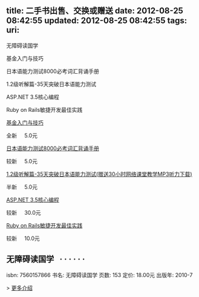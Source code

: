 title: 二手书出售、交换或赠送
date: 2012-08-25 08:42:55
updated: 2012-08-25 08:42:55
tags: 
uri: 
---

<span>无障碍读国学</span>

<span>基金入门与技巧</span>

<span>日本语能力测试8000必考词汇背诵手册</span>

<span>1.2级听解篇-35天突破日本语能力测试</span>

<span>ASP.NET 3.5核心编程</span>

<span>Ruby on Rails敏捷开发最佳实践</span>

[<!--![](./images/2012/08/C9B00CEEF1FB730D6DC532CFE097553F.jpeg)-->](http://book.douban.com/subject/offer/2323043/)

[基金入门与技巧](http://book.douban.com/subject/offer/2323043/)

全新     5.0元

[<!--![](./images/2012/08/83C74596E73F8DE657C9BB3F99347BF0.jpeg)-->](http://book.douban.com/subject/offer/2323040/)

[日本语能力测试8000必考词汇背诵手册](http://book.douban.com/subject/offer/2323040/)

较新     5.0元

[<!--![](./images/2012/08/3C6416C6F14573E3E920100B8E3B6F8F.jpeg)-->](http://book.douban.com/subject/offer/2323039/)

[1.2级听解篇-35天突破日本语能力测试(赠送30小时网络课堂教学MP3听力下载)](http://book.douban.com/subject/offer/2323039/)

半新     5.0元

[<!--![](./images/2012/08/AE0023EE4C69E4B87CFA24B4B016695B.jpeg)-->](http://book.douban.com/subject/offer/2323036/)

[ASP.NET 3.5核心编程](http://book.douban.com/subject/offer/2323036/)

较新     30.0元

[<!--![](./images/2012/08/A9148276A40A14206BB9F6F7E6C52368.jpeg)-->](http://book.douban.com/subject/offer/2323035/)

[Ruby on Rails敏捷开发最佳实践](http://book.douban.com/subject/offer/2323035/)

较新     10.0元

## 无障碍读国学   · · · · · ·

[<!--![](./images/2012/08/32BA33BB8D8A9B06A64823D82CB05C73.jpeg)-->](http://book.douban.com/subject/5044265/)<span>isbn:</span> 7560157866
<span>书名:</span> 无障碍读国学
<span>页数:</span> 153
<span>定价:</span> 18.00元
<span>出版年:</span> 2010-7

<span>> [更多介绍](http://book.douban.com/subject/5044265/)</span>